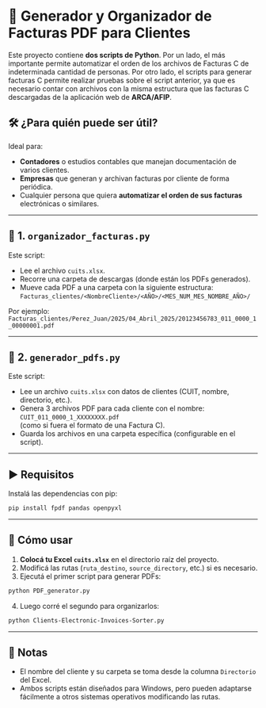 # 💾 Generador y Organizador de Facturas PDF para Clientes


Este proyecto contiene **dos scripts de Python**. Por un lado, el más importante permite automatizar el orden de los archivos de Facturas C de indeterminada cantidad de personas. Por otro lado, el scripts para generar facturas C permite realizar pruebas sobre el script anterior, ya que es necesario contar con archivos con la misma estructura que las facturas C descargadas de la aplicación web de __ARCA/AFIP__.

## 🛠️ ¿Para quién puede ser útil?

Ideal para:
- **Contadores** o estudios contables que manejan documentación de varios clientes.
- **Empresas** que generan y archivan facturas por cliente de forma periódica.
- Cualquier persona que quiera **automatizar el orden de sus facturas** electrónicas o similares.
---
## 📂 1. `organizador_facturas.py`

Este script:

- Lee el archivo `cuits.xlsx`.
- Recorre una carpeta de descargas (donde están los PDFs generados).
- Mueve cada PDF a una carpeta con la siguiente estructura:  
  `Facturas_clientes/<NombreCliente>/<AÑO>/<MES_NUM_MES_NOMBRE_AÑO>/`

Por ejemplo:  
`Facturas_clientes/Perez_Juan/2025/04_Abril_2025/20123456783_011_0000_1_00000001.pdf`

---

## 📄 2. `generador_pdfs.py`

Este script:
- Lee un archivo `cuits.xlsx` con datos de clientes (CUIT, nombre, directorio, etc.).
- Genera 3 archivos PDF para cada cliente con el nombre:  
  `CUIT_011_0000_1_XXXXXXXX.pdf`  
  (como si fuera el formato de una Factura C).
- Guarda los archivos en una carpeta específica (configurable en el script).

---

## ▶️ Requisitos

Instalá las dependencias con pip:

```bash
pip install fpdf pandas openpyxl
```

---

## 🚀 Cómo usar

1. **Colocá tu Excel `cuits.xlsx`** en el directorio raíz del proyecto.
2. Modificá las rutas (`ruta_destino`, `source_directory`, etc.) si es necesario.
3. Ejecutá el primer script para generar PDFs:

```bash
python PDF_generator.py
```

4. Luego corré el segundo para organizarlos:

```bash
python Clients-Electronic-Invoices-Sorter.py
```

---

## 📌 Notas

- El nombre del cliente y su carpeta se toma desde la columna `Directorio` del Excel.
- Ambos scripts están diseñados para Windows, pero pueden adaptarse fácilmente a otros sistemas operativos modificando las rutas.

